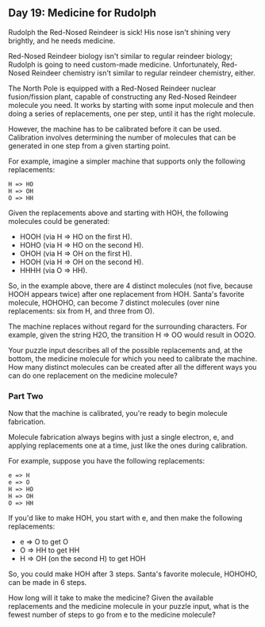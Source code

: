 ## Day 19: Medicine for Rudolph

Rudolph the Red-Nosed Reindeer is sick! His nose isn't shining very brightly, and he needs medicine.

Red-Nosed Reindeer biology isn't similar to regular reindeer biology; Rudolph is going to need custom-made medicine. Unfortunately, Red-Nosed Reindeer chemistry isn't similar to regular reindeer chemistry, either.

The North Pole is equipped with a Red-Nosed Reindeer nuclear fusion/fission plant, capable of constructing any Red-Nosed Reindeer molecule you need. It works by starting with some input molecule and then doing a series of replacements, one per step, until it has the right molecule.

However, the machine has to be calibrated before it can be used. Calibration involves determining the number of molecules that can be generated in one step from a given starting point.

For example, imagine a simpler machine that supports only the following replacements:

```
H => HO
H => OH
O => HH
```

Given the replacements above and starting with HOH, the following molecules could be generated:

* HOOH (via H => HO on the first H).
* HOHO (via H => HO on the second H).
* OHOH (via H => OH on the first H).
* HOOH (via H => OH on the second H).
* HHHH (via O => HH).

So, in the example above, there are 4 distinct molecules (not five, because HOOH appears twice) after one replacement from HOH. Santa's favorite molecule, HOHOHO, can become 7 distinct molecules (over nine replacements: six from H, and three from O).

The machine replaces without regard for the surrounding characters. For example, given the string H2O, the transition H => OO would result in OO2O.

Your puzzle input describes all of the possible replacements and, at the bottom, the medicine molecule for which you need to calibrate the machine. How many distinct molecules can be created after all the different ways you can do one replacement on the medicine molecule?

### Part Two

Now that the machine is calibrated, you're ready to begin molecule fabrication.

Molecule fabrication always begins with just a single electron, e, and applying replacements one at a time, just like the ones during calibration.

For example, suppose you have the following replacements:

```
e => H
e => O
H => HO
H => OH
O => HH
```

If you'd like to make HOH, you start with e, and then make the following replacements:

* e => O to get O
* O => HH to get HH
* H => OH (on the second H) to get HOH

So, you could make HOH after 3 steps. Santa's favorite molecule, HOHOHO, can be made in 6 steps.

How long will it take to make the medicine? Given the available replacements and the medicine molecule in your puzzle input, what is the fewest number of steps to go from e to the medicine molecule?
